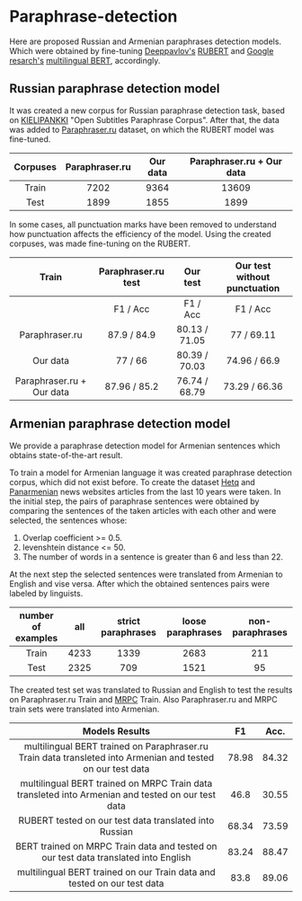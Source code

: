 # Paraphrase-detection

Here are proposed Russian and Armenian paraphrases detection models. Which were obtained by fine-tuning [Deeppavlov's](http://deeppavlov.ai/) [RUBERT](http://docs.deeppavlov.ai/en/master/features/models/bert.html) and [Google resarch's](https://github.com/google-research/bert?fbclid=IwAR2GSNQ7pwjglLqVGOB5PTxlMQ5SgWQZl4x5ZMlda5zArwxo4pp2Z6rp43g) [multilingual BERT](https://github.com/google-research/bert?fbclid=IwAR2GSNQ7pwjglLqVGOB5PTxlMQ5SgWQZl4x5ZMlda5zArwxo4pp2Z6rp43g), accordingly.  


## Russian paraphrase detection model
It was created a new corpus for Russian paraphrase detection task, based on [KIELIPANKKI](https://korp.csc.fi/download/opusparcus/) "Open Subtitles Paraphrase Corpus". After that, the data was added  to [Paraphraser.ru](http://paraphraser.ru/) dataset, on which the RUBERT model was fine-tuned.

|Corpuses|Paraphraser.ru|Our data|Paraphraser.ru + Our data|
|  :---: |     :---:    | :---:  |          :---:          |
|Train   | 7202         |9364    |13609                    |
|Test    | 1899         |1855    |1899                     |

In some cases, all punctuation marks have been removed to understand how punctuation affects the efficiency of the model. Using the created corpuses, was made fine-tuning on the RUBERT.

|Train|Paraphraser.ru test | Our test | Our test without punctuation|
|  :---: |     :---:    | :---:  |          :---:          |
|        | F1   /   Acc      |  F1  /  Acc    |     F1  /  Acc  |
|Paraphraser.ru   |87.9    /    84.9        |80.13  /  71.05    |77  /  69.11             |
|Our data    | 77  /  66         |80.39  /  70.03    |74.96  /  66.9    |
|Paraphraser.ru + Our data   | 87.96  /  85.2         |76.74  /  68.79    |73.29  /  66.36   |


## Armenian paraphrase detection model
We provide a paraphrase detection model for Armenian sentences which obtains state-of-the-art result.

To train a model for Armenian language it was created paraphrase detection corpus, which did not exist before․ To create the dataset [Hetq](https://hetq.am/) and [Panarmenian](http://www.panarmenian.net/) news websites articles from the last 10 years were taken. In the initial step, the pairs of paraphrase sentences were obtained by comparing the sentences of the taken articles with each other and were selected, the sentences whose:

1. Overlap coefficient >= 0.5.
2. levenshtein distance <= 50.
3. The number of words in a sentence is greater than 6 and less than 22.

At the next step the selected sentences were translated from Armenian to English and vise versa. After which the obtained sentences pairs were labeled by linguists.

|number of examples|all|strict paraphrases|loose paraphrases|non-paraphrases|
|  :---: |     :---:    | :---:  |          :---:          | :---:  |
|Train   | 4233         |1339   |2683               | 211 |
|Test    | 2325         |709   |1521                  | 95 |

The created test set was translated to Russian and English to test the results on Paraphraser.ru Train and [MRPC](https://www.microsoft.com/en-us/download/details.aspx?id=52398) Train. Also Paraphraser.ru and MRPC train sets were translated into Armenian.

|Models Results|   F1   |  Acc.     |
|  :---: |     :---:    |     :---:    |
|multilingual BERT trained on Paraphraser.ru Train data transleted into Armenian and tested on our test data | 78.98  | 84.32  |
|multilingual BERT trained on MRPC Train data transleted into Armenian and tested on our test data   | 46.8        | 30.55 |
|RUBERT tested on our test data translated into Russian| 68.34         | 73.59  |
|BERT trained on MRPC Train data and tested on our test data translated into English | 83.24  |  88.47     |
|multilingual BERT trained on our Train data and tested on our test data| 83.8    |  89.06   |




